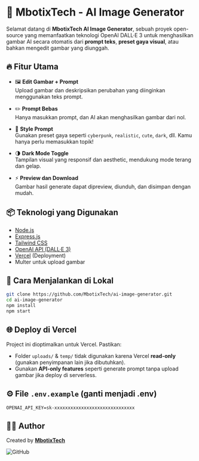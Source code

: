 # 🧠 MbotixTech - AI Image Generator

Selamat datang di **MbotixTech AI Image Generator**, sebuah proyek open-source yang memanfaatkan teknologi OpenAI DALL·E 3 untuk menghasilkan gambar AI secara otomatis dari **prompt teks**, **preset gaya visual**, atau bahkan mengedit gambar yang diunggah.

## 🔥 Fitur Utama

- 🖼️ **Edit Gambar + Prompt**  
  Upload gambar dan deskripsikan perubahan yang diinginkan menggunakan teks prompt.

- ✏️ **Prompt Bebas**  
  Hanya masukkan prompt, dan AI akan menghasilkan gambar dari nol.

- 🎨 **Style Prompt**  
  Gunakan preset gaya seperti `cyberpunk`, `realistic`, `cute`, `dark`, dll. Kamu hanya perlu memasukkan topik!

- 🌗 **Dark Mode Toggle**  
  Tampilan visual yang responsif dan aesthetic, mendukung mode terang dan gelap.

- ⚡ **Preview dan Download**  
  Gambar hasil generate dapat dipreview, diunduh, dan disimpan dengan mudah.

## 📦 Teknologi yang Digunakan

- [Node.js](https://nodejs.org/)
- [Express.js](https://expressjs.com/)
- [Tailwind CSS](https://tailwindcss.com/)
- [OpenAI API (DALL·E 3)](https://platform.openai.com/docs/guides/images)
- [Vercel](https://vercel.com/) (Deployment)
- Multer untuk upload gambar

## 🚀 Cara Menjalankan di Lokal

```bash
git clone https://github.com/MbotixTech/ai-image-generator.git
cd ai-image-generator
npm install
npm start
```

## 🌐 Deploy di Vercel

Project ini dioptimalkan untuk Vercel. Pastikan:

- Folder `uploads/` & `temp/` tidak digunakan karena Vercel **read-only** (gunakan penyimpanan lain jika dibutuhkan).
- Gunakan **API-only features** seperti generate prompt tanpa upload gambar jika deploy di serverless.

## ⚙️ File `.env.example` (ganti menjadi .env)

```
OPENAI_API_KEY=sk-xxxxxxxxxxxxxxxxxxxxxxxxxxxxxx
```

## 🧑‍💻 Author

Created by [**MbotixTech**](https://github.com/MbotixTech)

![GitHub](https://cdn.jsdelivr.net/npm/simple-icons@v10/icons/github.svg)
